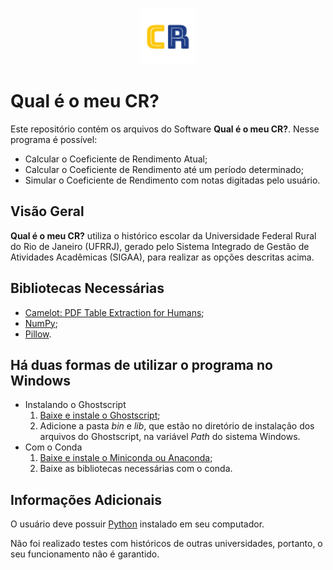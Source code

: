 <p align="center">
  <img src="https://github.com/juliarobaina/Meu-Coeficiente-De-Rendimento/blob/main/img/logo-3.png" width="90" height="90"/>
</p>

# Qual é o meu CR?
  <p>Este repositório contém os arquivos do Software <b>Qual é o meu CR?</b>. Nesse programa é possível:</p>

  <ul>
    <li>Calcular o Coeficiente de Rendimento Atual;</li>
    <li>Calcular o Coeficiente de Rendimento até um período determinado;</li>
    <li>Simular o Coeficiente de Rendimento com notas digitadas pelo usuário.</li>
  </ul>
  
## Visão Geral
  <p><b>Qual é o meu CR?</b> utiliza o histórico escolar da Universidade Federal Rural do Rio de Janeiro (UFRRJ), gerado pelo Sistema Integrado de Gestão de Atividades Acadêmicas (SIGAA), para realizar as opções descritas acima.</p>
  
## Bibliotecas Necessárias
  <ul>
    <li><a href="https://github.com/camelot-dev/camelot">Camelot: PDF Table Extraction for Humans</a>;</li>
    <li><a href="https://github.com/numpy/numpy">NumPy</a>;</li>
    <li><a href="https://github.com/python-pillow/Pillow">Pillow</a>.</li>
  </ul>
  
## Há duas formas de utilizar o programa no Windows
  <ul>
    <li>Instalando o Ghostscript
        <ol>
          <li><a href="https://www.ghostscript.com/download/gsdnld.html">Baixe e instale o Ghostscript</a>;</li>
          <li>Adicione a pasta <em>bin</em> e <em>lib</em>, que estão no diretório de instalação dos arquivos do Ghostscript, na variável <em>Path</em> do sistema Windows.</li>
        </ol>
    </li>
    <li>Com o Conda
        <ol>
          <li><a href="https://docs.conda.io/projects/conda/en/latest/user-guide/install/windows.html">Baixe e instale o Miniconda ou Anaconda</a>;</li>
          <li>Baixe as bibliotecas necessárias com o conda.</li>
        </ol>
    </li>
  </ul>
  
## Informações Adicionais
  <p>O usuário deve possuir <a href="https://www.python.org/">Python</a> instalado em seu computador.</p>
  <p>Não foi realizado testes com históricos de outras universidades, portanto, o seu funcionamento não é garantido.</p>



